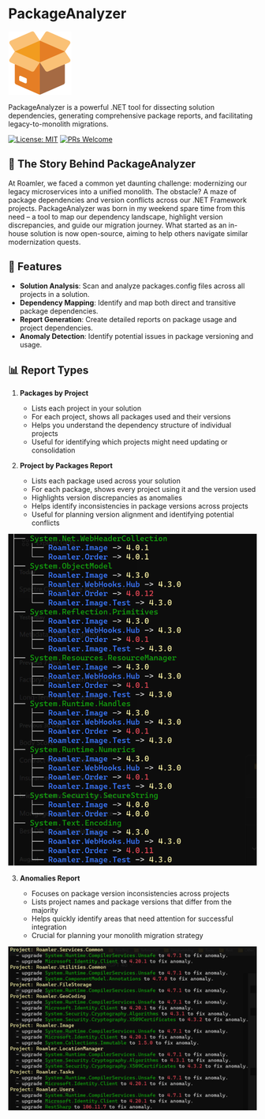 # PackageAnalyzer

![PackageAnalyzer Logo](/content/logo.png)


PackageAnalyzer is a powerful .NET tool for dissecting solution dependencies, generating comprehensive package reports, and facilitating legacy-to-monolith migrations.


[![License: MIT](https://img.shields.io/badge/License-MIT-yellow.svg)](https://opensource.org/licenses/MIT)
[![PRs Welcome](https://img.shields.io/badge/PRs-welcome-brightgreen.svg?style=flat-square)](http://makeapullrequest.com)

## 📖 The Story Behind PackageAnalyzer
At Roamler, we faced a common yet daunting challenge: modernizing our legacy microservices into a unified monolith. The obstacle? A maze of package dependencies and version conflicts across our .NET Framework projects. PackageAnalyzer was born in my weekend spare time from this need – a tool to map our dependency landscape, highlight version discrepancies, and guide our migration journey. What started as an in-house solution is now open-source, aiming to help others navigate similar modernization quests.

## 🚀 Features

- **Solution Analysis**: Scan and analyze packages.config files across all projects in a solution.
- **Dependency Mapping**: Identify and map both direct and transitive package dependencies.
- **Report Generation**: Create detailed reports on package usage and project dependencies.
- **Anomaly Detection**: Identify potential issues in package versioning and usage.

## 📊 Report Types

1. **Packages by Project**

    * Lists each project in your solution
    * For each project, shows all packages used and their versions
    * Helps you understand the dependency structure of individual projects
    * Useful for identifying which projects might need updating or consolidation


2. **Project by Packages Report**

    * Lists each package used across your solution
    * For each package, shows every project using it and the version used
    * Highlights version discrepancies as anomalies
    * Helps identify inconsistencies in package versions across projects
    * Useful for planning version alignment and identifying potential conflicts

![PackageByProject](content/PackageByProject.png)

3. **Anomalies Report**

    * Focuses on package version inconsistencies across projects
    * Lists project names and package versions that differ from the majority
    * Helps quickly identify areas that need attention for successful integration
    * Crucial for planning your monolith migration strategy

![Anomalies](/content/AnomaliesReport.png)